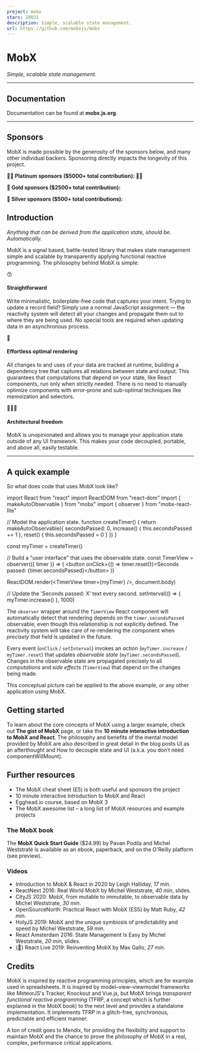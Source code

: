 ```yaml
---
project: mobx
stars: 28031
description: Simple, scalable state management.
url: https://github.com/mobxjs/mobx
---
```


MobX
====

_Simple, scalable state management._

* * *

Documentation
-------------

Documentation can be found at **mobx.js.org**.

* * *

Sponsors
--------

MobX is made possible by the generosity of the sponsors below, and many other individual backers. Sponsoring directly impacts the longevity of this project.

**🥇🥇 Platinum sponsors ($5000+ total contribution): 🥇🥇**

  

**🥇 Gold sponsors ($2500+ total contribution):**

  

**🥈 Silver sponsors ($500+ total contributions):**  

Introduction
------------

_Anything that can be derived from the application state, should be. Automatically._

MobX is a signal based, battle-tested library that makes state management simple and scalable by transparently applying functional reactive programming. The philosophy behind MobX is simple:

😙

#### Straightforward

Write minimalistic, boilerplate-free code that captures your intent. Trying to update a record field? Simply use a normal JavaScript assignment — the reactivity system will detect all your changes and propagate them out to where they are being used. No special tools are required when updating data in an asynchronous process.

🚅

#### Effortless optimal rendering

All changes to and uses of your data are tracked at runtime, building a dependency tree that captures all relations between state and output. This guarantees that computations that depend on your state, like React components, run only when strictly needed. There is no need to manually optimize components with error-prone and sub-optimal techniques like memoization and selectors.

🤹🏻‍♂️

#### Architectural freedom

MobX is unopinionated and allows you to manage your application state outside of any UI framework. This makes your code decoupled, portable, and above all, easily testable.

* * *

A quick example
---------------

So what does code that uses MobX look like?

import React from "react"
import ReactDOM from "react-dom"
import { makeAutoObservable } from "mobx"
import { observer } from "mobx-react-lite"

// Model the application state.
function createTimer() {
    return makeAutoObservable({
        secondsPassed: 0,
        increase() {
            this.secondsPassed += 1
        },
        reset() {
            this.secondsPassed \= 0
        }
    })
}

const myTimer \= createTimer()

// Build a "user interface" that uses the observable state.
const TimerView \= observer(({ timer }) \=> (
    <button onClick\={() \=> timer.reset()}\>Seconds passed: {timer.secondsPassed}</button\>
))

ReactDOM.render(<TimerView timer\={myTimer} />, document.body)

// Update the 'Seconds passed: X' text every second.
setInterval(() \=> {
    myTimer.increase()
}, 1000)

The `observer` wrapper around the `TimerView` React component will automatically detect that rendering depends on the `timer.secondsPassed` observable, even though this relationship is not explicitly defined. The reactivity system will take care of re-rendering the component when _precisely that_ field is updated in the future.

Every event (`onClick` / `setInterval`) invokes an _action_ (`myTimer.increase` / `myTimer.reset`) that updates _observable state_ (`myTimer.secondsPassed`). Changes in the observable state are propagated precisely to all _computations_ and _side effects_ (`TimerView`) that depend on the changes being made.

This conceptual picture can be applied to the above example, or any other application using MobX.

Getting started
---------------

To learn about the core concepts of MobX using a larger example, check out **The gist of MobX** page, or take the **10 minute interactive introduction to MobX and React**. The philosophy and benefits of the mental model provided by MobX are also described in great detail in the blog posts UI as an afterthought and How to decouple state and UI (a.k.a. you don’t need componentWillMount).

Further resources
-----------------

-   The MobX cheat sheet (£5) is both useful and sponsors the project
-   10 minute interactive introduction to MobX and React
-   Egghead.io course, based on MobX 3
-   The MobX awesome list – a long list of MobX resources and example projects

### The MobX book

The **MobX Quick Start Guide** ($24.99) by Pavan Podila and Michel Weststrate is available as an ebook, paperback, and on the O'Reilly platform (see preview).

### Videos

-   Introduction to MobX & React in 2020 by Leigh Halliday, _17 min_.
-   ReactNext 2016: Real World MobX by Michel Weststrate, _40 min_, slides.
-   CityJS 2020: MobX, from mutable to immutable, to observable data by Michel Weststrate, _30 min_.
-   OpenSourceNorth: Practical React with MobX (ES5) by Matt Ruby, _42 min_.
-   HolyJS 2019: MobX and the unique symbiosis of predictability and speed by Michel Weststrate, _59 min_.
-   React Amsterdam 2016: State Management Is Easy by Michel Weststrate, _20 min_, slides.
-   {🚀} React Live 2019: Reinventing MobX by Max Gallo, _27 min_.

Credits
-------

MobX is inspired by reactive programming principles, which are for example used in spreadsheets. It is inspired by model–view–viewmodel frameworks like MeteorJS's Tracker, Knockout and Vue.js, but MobX brings _transparent functional reactive programming_ (TFRP, a concept which is further explained in the MobX book) to the next level and provides a standalone implementation. It implements TFRP in a glitch-free, synchronous, predictable and efficient manner.

A ton of credit goes to Mendix, for providing the flexibility and support to maintain MobX and the chance to prove the philosophy of MobX in a real, complex, performance critical applications.
